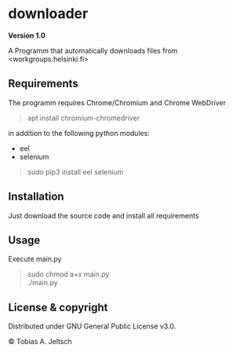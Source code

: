 # downloader

**Version 1.0**

A Programm that automatically downloads files from <workgroups.helsinki.fi>

## Requirements

The programm requires Chrome/Chromium and Chrome WebDriver 
> apt install chromium-chromedriver

in addition to the following python modules:

* eel
* selenium

> sudo pip3 install eel selenium

## Installation

Just download the source code and install all requirements

## Usage

Execute main.py

>sudo chmod a+x main.py\
>./main.py

## License & copyright

Distributed under GNU General Public License v3.0.

© Tobias A. Jeltsch

